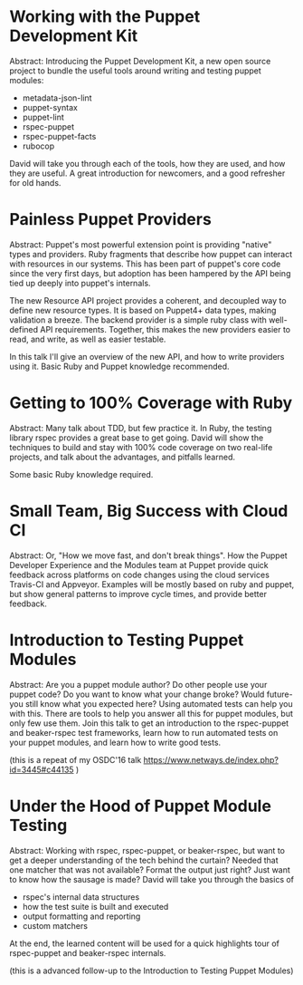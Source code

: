 # Working with the Puppet Development Kit

Abstract: Introducing the Puppet Development Kit, a new open source project to bundle the useful tools around writing and testing puppet modules:

* metadata-json-lint
* puppet-syntax
* puppet-lint
* rspec-puppet
* rspec-puppet-facts
* rubocop

David will take you through each of the tools, how they are used, and how they are useful. A great introduction for newcomers, and a good refresher for old hands.

# Painless Puppet Providers

Abstract: Puppet's most powerful extension point is providing "native" types and providers. Ruby fragments that describe how puppet can interact with resources in our systems. This has been part of puppet's core code since the very first days, but adoption has been hampered by the API being tied up deeply into puppet's internals.

The new Resource API project provides a coherent, and decoupled way to define new resource types. It is based on Puppet4+ data types, making validation a breeze. The backend provider is a simple ruby class with well-defined API requirements. Together, this makes the new providers easier to read, and write, as well as easier testable.

In this talk I'll give an overview of the new API, and how to write providers using it. Basic Ruby and Puppet knowledge recommended.

# Getting to 100% Coverage with Ruby

Abstract: Many talk about TDD, but few practice it. In Ruby, the testing library rspec provides a great base to get going. David will show the techniques to build and stay with 100% code coverage on two real-life projects, and talk about the advantages, and pitfalls learned.

Some basic Ruby knowledge required.

# Small Team, Big Success with Cloud CI

Abstract: Or, "How we move fast, and don't break things". How the Puppet Developer Experience and the Modules team at Puppet provide quick feedback across platforms on code changes using the cloud services Travis-CI and Appveyor. Examples will be mostly based on ruby and puppet, but show general patterns to improve cycle times, and provide better feedback.

# Introduction to Testing Puppet Modules

Abstract: Are you a puppet module author? Do other people use your puppet code? Do you want to know what your change broke? Would future-you still know what you expected here? Using automated tests can help you with this. There are tools to help you answer all this for puppet modules, but only few use them. Join this talk to get an introduction to the rspec-puppet and beaker-rspec test frameworks, learn how to run automated tests on your puppet modules, and learn how to write good tests.

(this is a repeat of my OSDC'16 talk https://www.netways.de/index.php?id=3445#c44135 )

# Under the Hood of Puppet Module Testing

Abstract: Working with rspec, rspec-puppet, or beaker-rspec, but want to get a deeper understanding of the tech behind the curtain? Needed that one matcher that was not available? Format the output just right? Just want to know how the sausage is made? David will take you through the basics of

* rspec's internal data structures
* how the test suite is built and executed
* output formatting and reporting
* custom matchers

At the end, the learned content will be used for a quick highlights tour of rspec-puppet and beaker-rspec internals.

(this is a advanced follow-up to the Introduction to Testing Puppet Modules)
